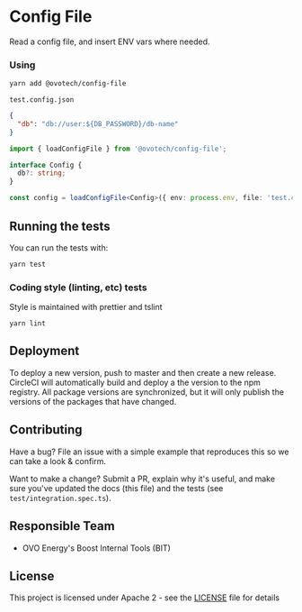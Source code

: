 # Config File

Read a config file, and insert ENV vars where needed.

### Using

```bash
yarn add @ovotech/config-file
```

`test.config.json`

```json
{
  "db": "db://user:${DB_PASSWORD}/db-name"
}
```

```typescript
import { loadConfigFile } from '@ovotech/config-file';

interface Config {
  db?: string;
}

const config = loadConfigFile<Config>({ env: process.env, file: 'test.config.json', required: ['db'] });
```

## Running the tests

You can run the tests with:

```bash
yarn test
```

### Coding style (linting, etc) tests

Style is maintained with prettier and tslint

```
yarn lint
```

## Deployment

To deploy a new version, push to master and then create a new release. CircleCI will automatically build and deploy a the version to the npm registry.
All package versions are synchronized, but it will only publish the versions of the packages that have changed.

## Contributing

Have a bug? File an issue with a simple example that reproduces this so we can take a look & confirm.

Want to make a change? Submit a PR, explain why it's useful, and make sure you've updated the docs (this file) and the tests (see `test/integration.spec.ts`).

## Responsible Team

- OVO Energy's Boost Internal Tools (BIT)

## License

This project is licensed under Apache 2 - see the [LICENSE](LICENSE) file for details
